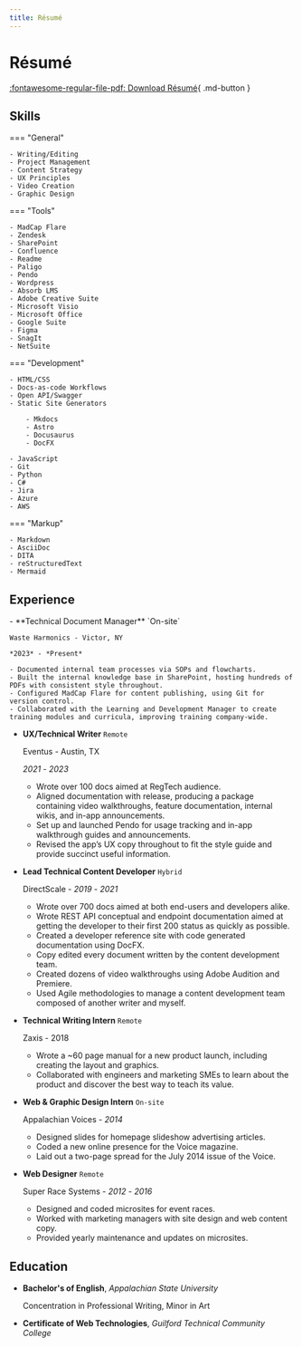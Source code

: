 ```yaml
---
title: Résumé
---
```


# Résumé

[:fontawesome-regular-file-pdf: Download Résumé](/docs/assets/pdfs/JaredPeeler_Resume_2024.pdf){ .md-button }

## Skills

=== "General"

    - Writing/Editing
    - Project Management
    - Content Strategy
    - UX Principles
    - Video Creation
    - Graphic Design

=== "Tools"

    - MadCap Flare
    - Zendesk
    - SharePoint
    - Confluence
    - Readme
    - Paligo
    - Pendo
    - Wordpress
    - Absorb LMS
    - Adobe Creative Suite
    - Microsoft Visio
    - Microsoft Office
    - Google Suite
    - Figma
    - SnagIt
    - NetSuite

=== "Development"

    - HTML/CSS
    - Docs-as-code Workflows
    - Open API/Swagger
    - Static Site Generators

        - Mkdocs
        - Astro
        - Docusaurus
        - DocFX
        
    - JavaScript
    - Git
    - Python
    - C#
    - Jira
    - Azure
    - AWS

=== "Markup"

    - Markdown
    - AsciiDoc
    - DITA
    - reStructuredText
    - Mermaid

## Experience

<div class="sessions" markdown>
- **Technical Document Manager** `On-site`

    Waste Harmonics - Victor, NY
    
    *2023* - *Present*

    - Documented internal team processes via SOPs and flowcharts.
    - Built the internal knowledge base in SharePoint, hosting hundreds of PDFs with consistent style throughout.
    - Configured MadCap Flare for content publishing, using Git for version control.
    - Collaborated with the Learning and Development Manager to create training modules and curricula, improving training company-wide.

- **UX/Technical Writer** `Remote`

    Eventus - Austin, TX
    
    *2021* - *2023*

    - Wrote over 100 docs aimed at RegTech audience.
    - Aligned documentation with release, producing a package containing video walkthroughs, feature documentation, internal wikis, and in-app announcements.
    - Set up and launched Pendo for usage tracking and in-app walkthrough guides and announcements.
    - Revised the app’s UX copy throughout to fit the style guide and provide succinct useful information.

- **Lead Technical Content Developer** `Hybrid`

    DirectScale - *2019* - *2021*

    - Wrote over 700 docs aimed at both end-users and developers alike.
    - Wrote REST API conceptual and endpoint documentation aimed at getting the developer to their first 200 status as quickly as possible.
    - Created a developer reference site with code generated documentation using DocFX.
    - Copy edited every document written by the content development team.
    - Created dozens of video walkthroughs using Adobe Audition and Premiere.
    - Used Agile methodologies to manage a content development team composed of another writer and myself.

- **Technical Writing Intern** `Remote`

    Zaxis - 2018

    - Wrote a ~60 page manual for a new product launch, including creating the layout and graphics.
    - Collaborated with engineers and marketing SMEs to learn about the product and discover the best way to teach its value.

- **Web & Graphic Design Intern** `On-site`

    Appalachian Voices - *2014*

    - Designed slides for homepage slideshow advertising articles.
    - Coded a new online presence for the Voice magazine.
    - Laid out a two-page spread for the July 2014 issue of the Voice.

- **Web Designer** `Remote`

    Super Race Systems - *2012* - *2016*

    - Designed and coded microsites for event races.
    - Worked with marketing managers with site design and web content copy.
    - Provided yearly maintenance and updates on microsites.

</div>

## Education

<div class="sessions" markdown>

- **Bachelor's of English**, *Appalachian State University*

    Concentration in Professional Writing, Minor in Art

- **Certificate of Web Technologies**, *Guilford Technical Community College*

</div>